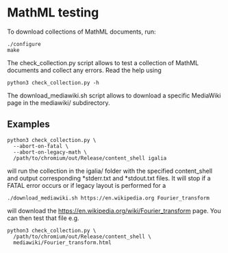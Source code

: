 # MathML testing

To download collections of MathML documents, run:

    ./configure
    make

The check_collection.py script allows to test a collection of MathML documents
and collect any errors. Read the help using

    python3 check_collection.py -h

The download_mediawiki.sh script allows to download a specific MediaWiki page
in the mediawiki/ subdirectory.

## Examples

    python3 check_collection.py \
      --abort-on-fatal \
      --abort-on-legacy-math \
      /path/to/chromium/out/Release/content_shell igalia

will run the collection in the igalia/ folder with the specified content_shell
and output corresponding *stderr.txt and *stdout.txt files. It will stop if
a FATAL error occurs or if legacy layout is performed for a <math> tag.

    ./download_mediawiki.sh https://en.wikipedia.org Fourier_transform

will download the https://en.wikipedia.org/wiki/Fourier_transform page. You can
then test that file e.g.

    python3 check_collection.py \
      /path/to/chromium/out/Release/content_shell \
      mediawiki/Fourier_transform.html
